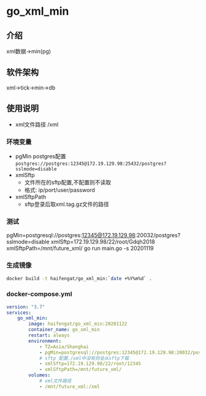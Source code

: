 # go_xml_min

## 介绍
xml数据->min(pg)

## 软件架构
xml->tick->min->db

## 使用说明
* xml文件路径  /xml

### 环境变量
* pgMin postgres配置
  `postgres://postgres:12345@172.19.129.98:25432/postgres?sslmode=disable`
* xmlSftp
    * 文件所在的sftp配置,不配置则不读取
    * 格式: ip/port/user/password
* xmlSftpPath
    * sftp登录后取xml.tag.gz文件的路径

### 测试
pgMin=postgresql://postgres:12345@172.19.129.98:20032/postgres?sslmode=disable xmlSftp=172.19.129.98/22/root/Gdqh2018 xmlSftpPath=/mnt/future_xml/ go run main.go -s 20201119

### 生成镜像
```bash
docker build -t haifengat/go_xml_min:`date +%Y%m%d` .
```

### docker-compose.yml
```yml
version: "3.7"
services:
    go_xml_min:
        image: haifengat/go_xml_min:20201122
        container_name: go_xml_min
        restart: always
        environment:
            - TZ=Asia/Shanghai
            - pgMin=postgresql://postgres:12345@172.19.129.98:20032/postgres?sslmode=disable
            # sftp 配置,/xml中没有则会从sftp下载
            - xmlSftp=172.19.129.98/22/root/12345
            - xmlSftpPath=/mnt/future_xml/
        volumes:
            # xml文件路径
            - /mnt/future_xml:/xml
```